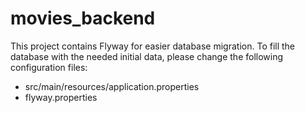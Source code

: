 # movies_backend
This project contains Flyway for easier database migration.
To fill the database with the needed initial data, please change the following configuration files:
- src/main/resources/application.properties
- flyway.properties
